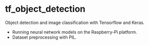 # tf_object_detection
Object detection and image classification with Tensorflow and Keras.
- Running neural network models on the Raspberry-Pi platform.
- Dataset preprocessing with PIL.
